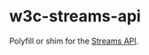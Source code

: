 w3c-streams-api
===============

Polyfill or shim for the [Streams API](http://www.w3.org/TR/streams-api/).
